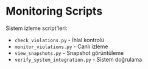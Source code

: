 # Monitoring Scripts

Sistem izleme script'leri:
- `check_violations.py` - İhlal kontrolü
- `monitor_violations.py` - Canlı izleme
- `view_snapshots.py` - Snapshot görüntüleme
- `verify_system_integration.py` - Sistem doğrulama
